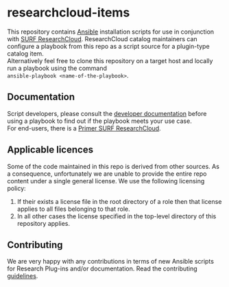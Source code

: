 # researchcloud-items
This repository contains [Ansible](https://docs.ansible.com) installation scripts for use in conjunction with [SURF ResearchCloud](https://portal.live.surfresearchcloud.nl). ResearchCloud catalog maintainers can configure a playbook from this repo as a script source for a plugin-type catalog item.  
Alternatively feel free to clone this repository on a target host and locally run a playbook using the command  
`ansible-playbook <name-of-the-playbook>`. 

## Documentation
Script developers, please consult the [developer documentation](docs/index.md) before using a playbook 
to find out if the playbook meets your use case.  
For end-users, there is a [Primer SURF ResearchCloud](docs/primer-for-users.md).

## Applicable licences
Some of the code maintained in this repo is derived from other sources. As a consequence, unfortunately we are unable to provide the entire repo content under a single general license. We use the following licensing policy:
1) If their exists a license file in the root directory of a role then that license applies to all files belonging to that role. 
2) In all other cases the license specified in the top-level directory of this repository applies. 

## Contributing
We are very happy with any contributions in terms of new Ansible scripts for Research Plug-ins and/or documentation. Read the contributing [guidelines](/CONTRIBUTING.md).
